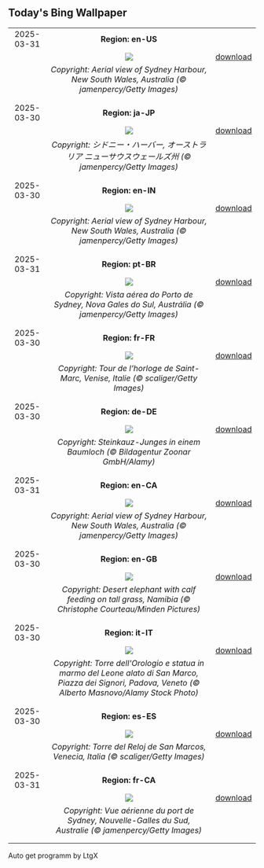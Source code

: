 ## Today's Bing Wallpaper
|      |      |      |
| :----: | :----: | :----: |
|2025-03-31|**Region: en-US**||
||![](https://www.bing.com/th?id=OHR.SydneyHarbour_EN-US2885246621_UHD.jpg&pid=hp&w=1152&h=648&rs=1&c=4)| [download](https://www.bing.com/th?id=OHR.SydneyHarbour_EN-US2885246621_UHD.jpg)|
||*Copyright: Aerial view of Sydney Harbour, New South Wales, Australia (© jamenpercy/Getty Images)*
||
|||
|2025-03-30|**Region: ja-JP**||
||![](https://www.bing.com/th?id=OHR.SydneyHarbour_JA-JP1159048271_UHD.jpg&pid=hp&w=1152&h=648&rs=1&c=4)| [download](https://www.bing.com/th?id=OHR.SydneyHarbour_JA-JP1159048271_UHD.jpg)|
||*Copyright: シドニー・ハーバー, オーストラリア ニューサウスウェールズ州 (© jamenpercy/Getty Images)*
||
|||
|2025-03-30|**Region: en-IN**||
||![](https://www.bing.com/th?id=OHR.SydneyHarbour_EN-IN0606023668_UHD.jpg&pid=hp&w=1152&h=648&rs=1&c=4)| [download](https://www.bing.com/th?id=OHR.SydneyHarbour_EN-IN0606023668_UHD.jpg)|
||*Copyright: Aerial view of Sydney Harbour, New South Wales, Australia (© jamenpercy/Getty Images)*
||
|||
|2025-03-31|**Region: pt-BR**||
||![](https://www.bing.com/th?id=OHR.SydneyHarbour_PT-BR9026745479_UHD.jpg&pid=hp&w=1152&h=648&rs=1&c=4)| [download](https://www.bing.com/th?id=OHR.SydneyHarbour_PT-BR9026745479_UHD.jpg)|
||*Copyright: Vista aérea do Porto de Sydney, Nova Gales do Sul, Austrália (© jamenpercy/Getty Images)*
||
|||
|2025-03-30|**Region: fr-FR**||
||![](https://www.bing.com/th?id=OHR.ItalyClock_FR-FR5009254968_UHD.jpg&pid=hp&w=1152&h=648&rs=1&c=4)| [download](https://www.bing.com/th?id=OHR.ItalyClock_FR-FR5009254968_UHD.jpg)|
||*Copyright: Tour de l'horloge de Saint-Marc, Venise, Italie (© scaliger/Getty Images)*
||
|||
|2025-03-30|**Region: de-DE**||
||![](https://www.bing.com/th?id=OHR.AtheneNoctuaGermany_DE-DE4640297200_UHD.jpg&pid=hp&w=1152&h=648&rs=1&c=4)| [download](https://www.bing.com/th?id=OHR.AtheneNoctuaGermany_DE-DE4640297200_UHD.jpg)|
||*Copyright: Steinkauz-Junges in einem Baumloch (© Bildagentur Zoonar GmbH/Alamy)*
||
|||
|2025-03-31|**Region: en-CA**||
||![](https://www.bing.com/th?id=OHR.SydneyHarbour_EN-CA9853843667_UHD.jpg&pid=hp&w=1152&h=648&rs=1&c=4)| [download](https://www.bing.com/th?id=OHR.SydneyHarbour_EN-CA9853843667_UHD.jpg)|
||*Copyright: Aerial view of Sydney Harbour, New South Wales, Australia (© jamenpercy/Getty Images)*
||
|||
|2025-03-30|**Region: en-GB**||
||![](https://www.bing.com/th?id=OHR.ElephantGrass_EN-GB8382422599_UHD.jpg&pid=hp&w=1152&h=648&rs=1&c=4)| [download](https://www.bing.com/th?id=OHR.ElephantGrass_EN-GB8382422599_UHD.jpg)|
||*Copyright: Desert elephant with calf feeding on tall grass, Namibia (© Christophe Courteau/Minden Pictures)*
||
|||
|2025-03-30|**Region: it-IT**||
||![](https://www.bing.com/th?id=OHR.Clock_IT-IT7164959440_UHD.jpg&pid=hp&w=1152&h=648&rs=1&c=4)| [download](https://www.bing.com/th?id=OHR.Clock_IT-IT7164959440_UHD.jpg)|
||*Copyright: Torre dell'Orologio e statua in marmo del Leone alato di San Marco, Piazza dei Signori, Padova, Veneto (© Alberto Masnovo/Alamy Stock Photo)*
||
|||
|2025-03-30|**Region: es-ES**||
||![](https://www.bing.com/th?id=OHR.ItalyClock_ES-ES6730268051_UHD.jpg&pid=hp&w=1152&h=648&rs=1&c=4)| [download](https://www.bing.com/th?id=OHR.ItalyClock_ES-ES6730268051_UHD.jpg)|
||*Copyright: Torre del Reloj de San Marcos, Venecia, Italia (© scaliger/Getty Images)*
||
|||
|2025-03-31|**Region: fr-CA**||
||![](https://www.bing.com/th?id=OHR.SydneyHarbour_FR-CA1242326658_UHD.jpg&pid=hp&w=1152&h=648&rs=1&c=4)| [download](https://www.bing.com/th?id=OHR.SydneyHarbour_FR-CA1242326658_UHD.jpg)|
||*Copyright: Vue aérienne du port de Sydney, Nouvelle-Galles du Sud, Australie (© jamenpercy/Getty Images)*
||
|||

Auto get programm by LtgX
